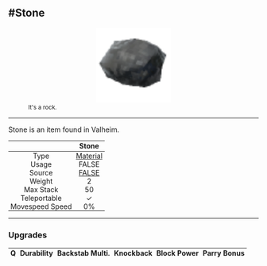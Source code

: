 <meta property="og:title" content="Stone - MoreValheim" /><meta property="og:type" content="website" /><meta property="og:image" content="/assets/stone.png" /><meta property="og:description" content="Stone is an item found in Valheim." /><meta name="theme-color" content="#546D78"><meta name="twitter:card" content="summary_large_image">
#Stone
-------------
<style>img {width:20px;}.tb {width:150px;display: block;margin-left: auto;margin-right: auto;}</style>

<style>.md-typeset table:not([class]) th:not([align]) {min-width:unset!important;}</style>
<style>td{padding:0em 0.3em!important;text-align:center!important;border-left:.05rem solid var(--md-default-fg-color--lightest)}</style>

<style>th{padding:0.1em 0.3em!important;text-align:center!important;font-weight:bold}</style>

<style>pre{text-align:right!important}</style>
<style>table tr td:first-child {border-left: 0;};</style>

<figure><img src="/assets/stone.png" class="tb" /><figcaption><small>It's a rock.</small></figcaption></figure>

-------------

Stone is an item found in Valheim.

|        | Stone              |
| ----------- | ------------------------------------ |
| Type | [Material](../../types/material)
| Usage | FALSE<br>
| Source | [FALSE](../../items/false)
| Weight | 2 |
| Max Stack | 50 |
| Teleportable | ✓
| Movespeed Speed | 0%


-------------

### Upgrades
| Q | Durability | Backstab Multi. | Knockback | Block Power | Parry Bonus
| - | - | - | - | - | - 
